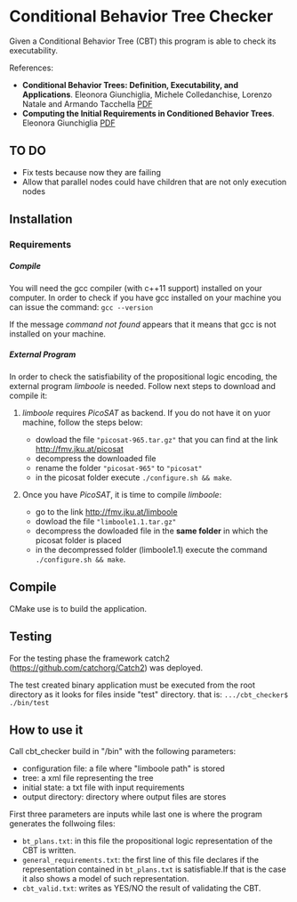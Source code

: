 # Conditional Behavior Tree Checker

Given a Conditional Behavior Tree (CBT) this program is able to check its executability.

References:

* __Conditional Behavior Trees: Definition, Executability, and Applications__.
Eleonora Giunchiglia, Michele Colledanchise, Lorenzo Natale and Armando Tacchella [PDF](https://lornat75.github.io/papers/2019/giunchiglia-smc.pdf)
* __Computing the Initial Requirements in Conditioned Behavior Trees__.
Eleonora Giunchiglia [PDF](http://emas2018.dibris.unige.it/images/papers/EMAS18-08.pdf)

## TO DO

- Fix tests because now they are failing
- Allow that parallel nodes could have children that are not only execution nodes

## Installation

### Requirements 

##### Compile

You will need the gcc compiler (with c++11 support) installed on your computer. 
In order to check if you have gcc installed on your machine you can issue the command: `gcc --version`

If the message  *command not found* appears that it means that gcc is not installed on your machine.  

##### External Program 

In order to check the satisfiability of the propositional logic encoding, the external program *limboole* is needed. Follow next steps to download and compile it:

1. *limboole* requires *PicoSAT* as backend. If you do not have it on yuor machine, follow the steps below:

     * dowload the file `"picosat-965.tar.gz"` that you can find at the link http://fmv.jku.at/picosat
     * decompress the downloaded file
     * rename the folder `"picosat-965"` to `"picosat"`
     * in the picosat folder execute `./configure.sh && make`.

2. Once you have *PicoSAT*, it is time to compile *limboole*:

     * go to the link http://fmv.jku.at/limboole
     * dowload the file `"limboole1.1.tar.gz"`
     * decompress the dowloaded file in the **same folder** in which the picosat folder is placed 
     * in the decompressed folder (limboole1.1) execute the command `./configure.sh && make`.

## Compile

CMake use is to build the application.

## Testing

For the testing phase the framework catch2 (https://github.com/catchorg/Catch2) was deployed.

The test created binary application must be executed from the root directory as it looks for files inside "test" directory. that is: `.../cbt_checker$ ./bin/test`

## How to use it

Call cbt_checker build in "/bin" with the following parameters:

- configuration file: a file where "limboole path" is stored
- tree: a xml file representing the tree
- initial state: a txt file with input requirements
- output directory: directory where output files are stores

First three parameters are inputs while last one is where the program generates the follwoing files:
- `bt_plans.txt`: in this file the propositional logic representation of the CBT is written.
- `general_requirements.txt`: the first line of this file declares if the representation contained in `bt_plans.txt` is satisfiable.If that is the case it also shows a model of such representation.
- `cbt_valid.txt`: writes as YES/NO the result of validating the CBT.

